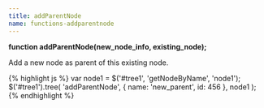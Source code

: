 ```yaml
---
title: addParentNode
name: functions-addparentnode
---
```


**function addParentNode(new_node_info, existing_node);**

Add a new node as parent of this existing node.

{% highlight js %}
var node1 = $('#tree1', 'getNodeByName', 'node1');
$('#tree1').tree(
    'addParentNode',
    {
        name: 'new_parent',
        id: 456
    },
    node1
);
{% endhighlight %}
